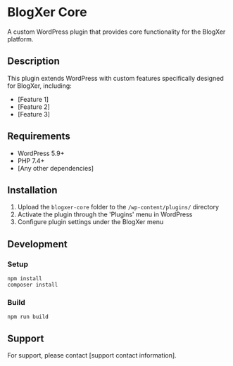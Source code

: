 # BlogXer Core

A custom WordPress plugin that provides core functionality for the BlogXer platform.

## Description

This plugin extends WordPress with custom features specifically designed for BlogXer, including:
- [Feature 1]
- [Feature 2]
- [Feature 3]

## Requirements

- WordPress 5.9+
- PHP 7.4+
- [Any other dependencies]

## Installation

1. Upload the `blogxer-core` folder to the `/wp-content/plugins/` directory
2. Activate the plugin through the 'Plugins' menu in WordPress
3. Configure plugin settings under the BlogXer menu

## Development

### Setup
```
npm install
composer install
```

### Build
```
npm run build
```

## Support

For support, please contact [support contact information].
